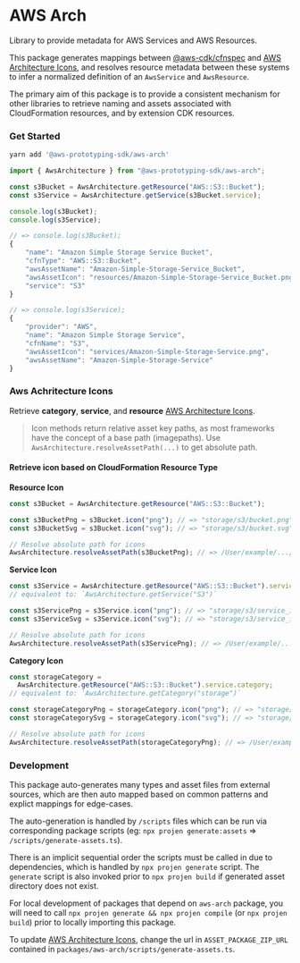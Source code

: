 # AWS Arch

Library to provide metadata for AWS Services and AWS Resources.

This package generates mappings between [@aws-cdk/cfnspec](https://github.com/aws/aws-cdk/blob/main/packages/%40aws-cdk/cfnspec) and [AWS Architecture Icons](https://aws.amazon.com/architecture/icons/), and resolves resource metadata between these systems to infer a normalized definition of an `AwsService` and `AwsResource`.

The primary aim of this package is to provide a consistent mechanism for other libraries to retrieve naming and assets associated with CloudFormation resources, and by extension CDK resources.

### Get Started

```sh
yarn add '@aws-prototyping-sdk/aws-arch'
```

```ts
import { AwsArchitecture } from "@aws-prototyping-sdk/aws-arch";

const s3Bucket = AwsArchitecture.getResource("AWS::S3::Bucket");
const s3Service = AwsArchitecture.getService(s3Bucket.service);

console.log(s3Bucket);
console.log(s3Service);
```

```js
// => console.log(s3Bucket);
{
	"name": "Amazon Simple Storage Service Bucket",
	"cfnType": "AWS::S3::Bucket",
	"awsAssetName": "Amazon-Simple-Storage-Service_Bucket",
	"awsAssetIcon": "resources/Amazon-Simple-Storage-Service_Bucket.png",
	"service": "S3"
}

// => console.log(s3Service);
{
	"provider": "AWS",
	"name": "Amazon Simple Storage Service",
	"cfnName": "S3",
	"awsAssetIcon": "services/Amazon-Simple-Storage-Service.png",
	"awsAssetName": "Amazon-Simple-Storage-Service"
}
```

### Aws Achritecture Icons

Retrieve **category**, **service**, and **resource** [AWS Architecture Icons](https://aws.amazon.com/architecture/icons/).

> Icon methods return relative asset key paths, as most frameworks have the concept of a base path (imagepaths). Use `AwsArchitecture.resolveAssetPath(...)` to get absolute path.

#### Retrieve icon based on CloudFormation Resource Type

**Resource Icon**

```ts
const s3Bucket = AwsArchitecture.getResource("AWS::S3::Bucket");

const s3BucketPng = s3Bucket.icon("png"); // => "storage/s3/bucket.png"
const s3BucketSvg = s3Bucket.icon("svg"); // => "storage/s3/bucket.svg"

// Resolve absolute path for icons
AwsArchitecture.resolveAssetPath(s3BucketPng); // => /User/example/.../node_modules/@aws-prototyping-sdk/aws-arc/assets/storage/s3/bucket.png
```

**Service Icon**

```ts
const s3Service = AwsArchitecture.getResource("AWS::S3::Bucket").service;
// equivalent to: `AwsArchitecture.getService("S3")`

const s3ServicePng = s3Service.icon("png"); // => "storage/s3/service_icon.png"
const s3ServiceSvg = s3Service.icon("svg"); // => "storage/s3/service_icon.svg"

// Resolve absolute path for icons
AwsArchitecture.resolveAssetPath(s3ServicePng); // => /User/example/.../node_modules/@aws-prototyping-sdk/aws-arc/assets/storage/s3/service_icon.png
```

**Category Icon**

```ts
const storageCategory =
  AwsArchitecture.getResource("AWS::S3::Bucket").service.category;
// equivalent to: `AwsArchitecture.getCategory("storage")`

const storageCategoryPng = storageCategory.icon("png"); // => "storage/category_icon.png"
const storageCategorySvg = storageCategory.icon("svg"); // => "storage/category_icon.svg"

// Resolve absolute path for icons
AwsArchitecture.resolveAssetPath(storageCategoryPng); // => /User/example/.../node_modules/@aws-prototyping-sdk/aws-arc/assets/storage/category_icon.png
```

### Development

This package auto-generates many types and asset files from external sources,
which are then auto mapped based on common patterns and explict mappings for edge-cases.

The auto-generation is handled by `/scripts` files which can be run via corresponding
package scripts (eg: `npx projen generate:assets` => `/scripts/generate-assets.ts`).

There is an implicit sequential order the scripts must be called in due to dependencies,
which is handled by `npx projen generate` script. The `generate` script is also invoked
prior to `npx projen build` if generated asset directory does not exist.

For local development of packages that depend on `aws-arch` package, you will need to
call `npx projen generate && npx projen compile` (or `npx projen build`) prior to locally
importing this package.

To update [AWS Architecture Icons](https://aws.amazon.com/architecture/icons/), change the url in `ASSET_PACKAGE_ZIP_URL` contained in `packages/aws-arch/scripts/generate-assets.ts`.
